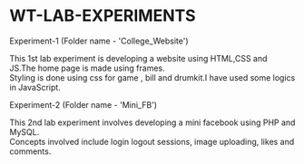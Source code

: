 # WT-LAB-EXPERIMENTS
Experiment-1 (Folder name - 'College_Website')

This 1st lab experiment is developing a website using HTML,CSS and JS.The home page is made using frames.<br>Styling is done using css for game , bill and drumkit.I have used some logics in JavaScript.

Experiment-2 (Folder name - 'Mini_FB')

This 2nd lab experiment involves developing a mini facebook using PHP and MySQL.<br>Concepts involved include login logout sessions, image uploading, likes and comments.

